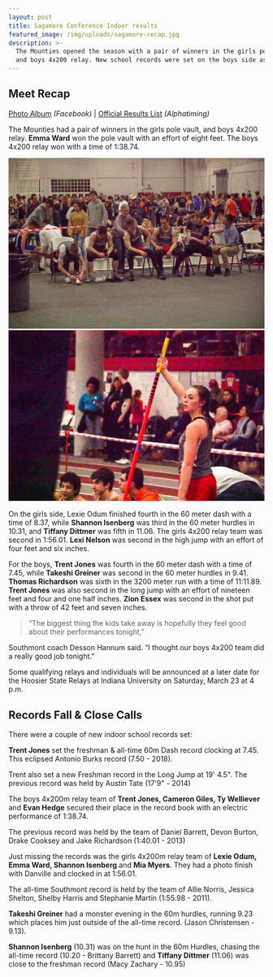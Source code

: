 ```yaml
---
layout: post
title: Sagamore Conference Indoor results
featured_image: /img/uploads/sagamore-recap.jpg
description: >-
  The Mounties opened the season with a pair of winners in the girls pole vault,
  and boys 4x200 relay. New school records were set on the boys side as well.
---
```

## Meet Recap

[Photo Album](https://www.facebook.com/media/set/?set=a.3111474142211987&type=1&l=92ec85452c) _(Facebook)_  | [Official Results List](https://l.facebook.com/l.php?u=http%3A%2F%2Fwww.alphatiming.net%2Ffiles%2Fsagamore-indoor-conference-2019.pdf%3Ffbclid%3DIwAR0PnXRXxp6Ke4OGov7GcIBb3L4YrZ0PDeR5zJuHRC_9MjB-q7DjxWIqNl4&h=AT30fBjIK7TftsDyHN1KkWskOzxopg0GnhuuqqBcet-h4NFxlFRcGmNSI-eMmJOBkZp3Xg-FCAlOZKzLiZrr57e995DhKJCNkDgZVXyvYV407HkCuukcRHhj-lK_EFugDf0zffDU39P2RylKH5Dr256EYP7-fWpjJGV4CKP7T4z29nfbuuGd4--cRDqn1ZLGeqJ7CoRcwSylloicHnS28XjdSgwfpPFTg5YPRFN2kmo6Q_XVOMhm8bboronsZalOl4JOHfbZLsFeDEKxcvy6k8CZYlhgbiBfW30hfJ7oDJOFU_uCB-M6joaSTCwifsiku_VlEd954ge6PNW-G_9t7n76VlHeD1HxATFw9Gr3H44ukOgCKRo_L3drYrnh5-ftOAQr0MFybJPBJaSVD_f7EEHkM-pP_rSBxPiqJlunEZ5nnCXwcL31GZIijuKeCwpYybCoJIz2OdDUJOaQzyDsz-b4vwUpeyGQE8BvHMNIvAqlKviq6Z2zjSRvM8gVYrYff9h9HD6O0DyD4_l-jvVnnkJAJKl-O9ZQUYMDGIvtgRlBDAOd-8DWNluX_coZS_OcYkWmqM1cCpbcR66-zRwj9GsHfizVG8eHR59xg16PCXcRoHYdoEy3UVD49r2cNNV6n66QdJqqrw) _(Alphatiming)_ 

The Mounties had a pair of winners in the girls pole vault, and boys 4x200 relay. **Emma Ward** won the pole vault with an effort of eight feet. The boys 4x200 relay won with a time of 1:38.74.

<div class="gallery" data-columns="2">
    <img src="/img/uploads/4x200.jpg" alt="The Boys 4x200 Relay Team sitting on chairs" title="Jones, Giles, Welliever, Hedge celebrate their 4x200 victory">
    <img src="/img/uploads/ward.jpg" alt="Emma Ward standing with pole vault pole watching other competitors" title="Emma Ward won the Sagamore Conference indoor pole vault">
</div>

On the girls side, Lexie Odum finished fourth in the 60 meter dash with a time of 8.37, while **Shannon Isenberg** was third in the 60 meter hurdles in 10.31, and **Tiffany Dittmer** was fifth in 11.06. The girls 4x200 relay team was second in 1:56.01. **Lexi Nelson** was second in the high jump with an effort of four feet and six inches. 

For the boys, **Trent Jones** was fourth in the 60 meter dash with a time of 7.45, while **Takeshi Greiner** was second in the 60 meter hurdles in 9.41. **Thomas Richardson** was sixth in the 3200 meter run with a time of 11:11.89. **Trent Jones** was also second in the long jump with an effort of nineteen feet and four and one half inches. **Zion Essex** was second in the shot put with a throw of 42 feet and seven inches. 

> “The biggest thing the kids take away is hopefully they feel good about their performances tonight,” 

Southmont coach Desson Hannum said. “I thought our boys 4x200 team did a really good job tonight.”

Some qualifying relays and individuals will be announced at a later date for the Hoosier State Relays at Indiana University on Saturday, March 23 at 4 p.m.

## **Records Fall & Close Calls**

There were a couple of new indoor school records set:

**Trent Jones** set the freshman & all-time 60m Dash record clocking at 7.45. This eclipsed Antonio Burks record (7.50 - 2018).

Trent also set a new Freshman record in the Long Jump at 19' 4.5". The previous record was held by Austin Tate (17'9" - 2014)

The boys 4x200m relay team of **Trent Jones, Cameron Giles, Ty Welliever** and **Evan Hedge** secured their place in the record book with an electric performance of 1:38.74.

The previous record was held by the team of Daniel Barrett, Devon Burton, Drake Cooksey and Jake Richardson (1:40.01 - 2013)

Just missing the records was the girls 4x200m relay team of **Lexie Odum, Emma Ward, Shannon Isenberg** and **Mia Myers**. They had a photo finish with Danville and clocked in at 1:56.01.

The all-time Southmont record is held by the team of Allie Norris, Jessica Shelton, Shelby Harris and Stephanie Martin (1:55.98 - 2011).

**Takeshi Greiner** had a monster evening in the 60m hurdles, running 9.23 which places him just outside of the all-time record. (Jason Christensen - 9.13).

**Shannon Isenberg** (10.31) was on the hunt in the 60m Hurdles, chasing the all-time record (10.20 - Brittany Barrett) and **Tiffany Dittmer** (11.06) was close to the freshman record (Macy Zachary - 10.95)
